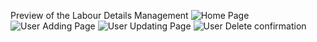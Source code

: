 Preview of the Labour Details Management
![Home Page](https://github.com/Dhina2333/labour-managmentDB/assets/133179437/0c40bd24-a5ad-4565-8325-3a50602b3554)
![User Adding Page](https://github.com/Dhina2333/labour-managmentDB/assets/133179437/b13fa45c-3bcc-4792-8a70-2b171c1aff95)
![User Updating Page](https://github.com/Dhina2333/labour-managmentDB/assets/133179437/c2b74d63-63be-46c8-8a71-a423e4bd63bf)
![User Delete confirmation](https://github.com/Dhina2333/labour-managmentDB/assets/133179437/b326071c-0af2-4064-bae7-0522efe57059)

